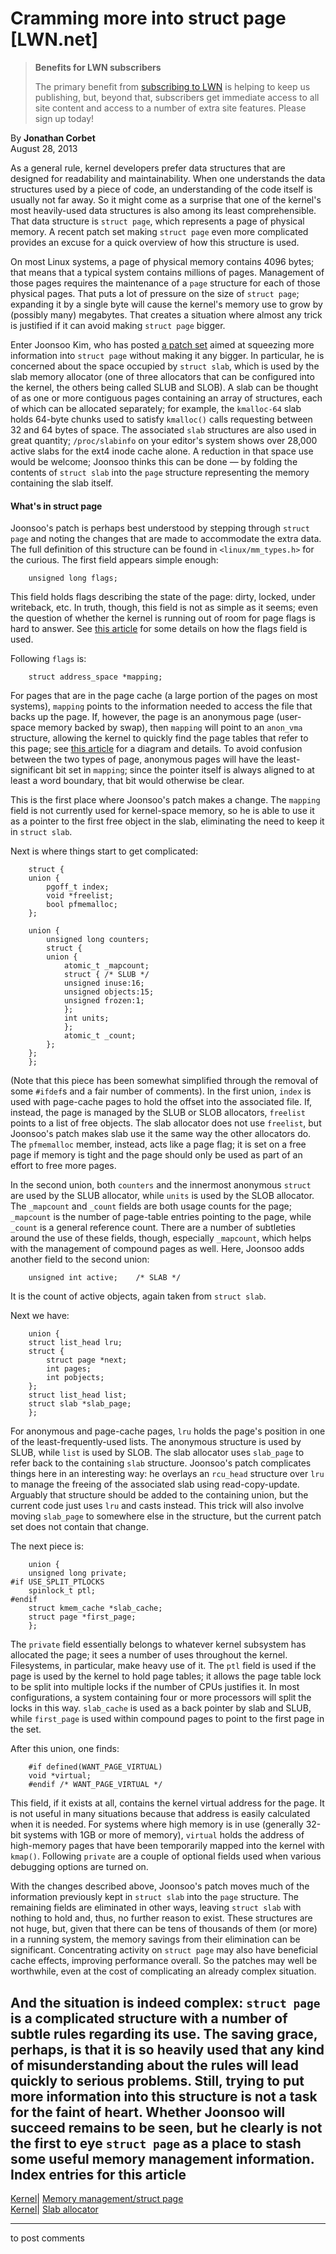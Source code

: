 # Cramming more into struct page [LWN.net]

> **Benefits for LWN subscribers**
> 
> The primary benefit from [subscribing to LWN](/Promo/nst-nag5/subscribe) is helping to keep us publishing, but, beyond that, subscribers get immediate access to all site content and access to a number of extra site features. Please sign up today! 

By **Jonathan Corbet**  
August 28, 2013 

As a general rule, kernel developers prefer data structures that are designed for readability and maintainability. When one understands the data structures used by a piece of code, an understanding of the code itself is usually not far away. So it might come as a surprise that one of the kernel's most heavily-used data structures is also among its least comprehensible. That data structure is `struct page`, which represents a page of physical memory. A recent patch set making `struct page` even more complicated provides an excuse for a quick overview of how this structure is used. 

On most Linux systems, a page of physical memory contains 4096 bytes; that means that a typical system contains millions of pages. Management of those pages requires the maintenance of a `page` structure for each of those physical pages. That puts a lot of pressure on the size of `struct page`; expanding it by a single byte will cause the kernel's memory use to grow by (possibly many) megabytes. That creates a situation where almost any trick is justified if it can avoid making `struct page` bigger. 

Enter Joonsoo Kim, who has posted [a patch set](/Articles/564381/) aimed at squeezing more information into `struct page` without making it any bigger. In particular, he is concerned about the space occupied by `struct slab`, which is used by the slab memory allocator (one of three allocators that can be configured into the kernel, the others being called SLUB and SLOB). A slab can be thought of as one or more contiguous pages containing an array of structures, each of which can be allocated separately; for example, the `kmalloc-64` slab holds 64-byte chunks used to satisfy `kmalloc()` calls requesting between 32 and 64 bytes of space. The associated `slab` structures are also used in great quantity; `/proc/slabinfo` on your editor's system shows over 28,000 active slabs for the ext4 inode cache alone. A reduction in that space use would be welcome; Joonsoo thinks this can be done — by folding the contents of `struct slab` into the `page` structure representing the memory containing the slab itself. 

#### What's in struct page

Joonsoo's patch is perhaps best understood by stepping through `struct page` and noting the changes that are made to accommodate the extra data. The full definition of this structure can be found in `<linux/mm_types.h>` for the curious. The first field appears simple enough: 
    
    
        unsigned long flags;
    

This field holds flags describing the state of the page: dirty, locked, under writeback, etc. In truth, though, this field is not as simple as it seems; even the question of whether the kernel is running out of room for page flags is hard to answer. See [this article](/Articles/335768/) for some details on how the flags field is used. 

Following `flags` is: 
    
    
        struct address_space *mapping;
    

For pages that are in the page cache (a large portion of the pages on most systems), `mapping` points to the information needed to access the file that backs up the page. If, however, the page is an anonymous page (user-space memory backed by swap), then `mapping` will point to an `anon_vma` structure, allowing the kernel to quickly find the page tables that refer to this page; see [this article](/Articles/75198/) for a diagram and details. To avoid confusion between the two types of page, anonymous pages will have the least-significant bit set in `mapping`; since the pointer itself is always aligned to at least a word boundary, that bit would otherwise be clear. 

This is the first place where Joonsoo's patch makes a change. The `mapping` field is not currently used for kernel-space memory, so he is able to use it as a pointer to the first free object in the slab, eliminating the need to keep it in `struct slab`. 

Next is where things start to get complicated: 
    
    
        struct {
    	union {
    	    pgoff_t index;
    	    void *freelist;
    	    bool pfmemalloc;
    	};
    
    	union {
    	    unsigned long counters;
    	    struct {
    		union {
    		    atomic_t _mapcount;
    		    struct { /* SLUB */
    			unsigned inuse:16;
    			unsigned objects:15;
    			unsigned frozen:1;
    		    };
    		    int units;
    	        };
    	    	atomic_t _count;
    	    };
    	};
        };
    

(Note that this piece has been somewhat simplified through the removal of some `#ifdef`s and a fair number of comments). In the first union, `index` is used with page-cache pages to hold the offset into the associated file. If, instead, the page is managed by the SLUB or SLOB allocators, `freelist` points to a list of free objects. The slab allocator does not use `freelist`, but Joonsoo's patch makes slab use it the same way the other allocators do. The `pfmemalloc` member, instead, acts like a page flag; it is set on a free page if memory is tight and the page should only be used as part of an effort to free more pages. 

In the second union, both `counters` and the innermost anonymous `struct` are used by the SLUB allocator, while `units` is used by the SLOB allocator. The `_mapcount` and `_count` fields are both usage counts for the page; `_mapcount` is the number of page-table entries pointing to the page, while `_count` is a general reference count. There are a number of subtleties around the use of these fields, though, especially `_mapcount`, which helps with the management of compound pages as well. Here, Joonsoo adds another field to the second union: 
    
    
        unsigned int active;	/* SLAB */
    

It is the count of active objects, again taken from `struct slab`. 

Next we have: 
    
    
        union {
    	struct list_head lru;
    	struct {
    	    struct page *next;
    	    int pages;
    	    int pobjects;
    	};
    	struct list_head list;
    	struct slab *slab_page; 
        };
    

For anonymous and page-cache pages, `lru` holds the page's position in one of the least-frequently-used lists. The anonymous structure is used by SLUB, while `list` is used by SLOB. The slab allocator uses `slab_page` to refer back to the containing `slab` structure. Joonsoo's patch complicates things here in an interesting way: he overlays an `rcu_head` structure over `lru` to manage the freeing of the associated slab using read-copy-update. Arguably that structure should be added to the containing union, but the current code just uses `lru` and casts instead. This trick will also involve moving `slab_page` to somewhere else in the structure, but the current patch set does not contain that change. 

The next piece is: 
    
    
        union {
    	unsigned long private;
    #if USE_SPLIT_PTLOCKS
    	spinlock_t ptl;
    #endif
    	struct kmem_cache *slab_cache;
    	struct page *first_page;
        };
    

The `private` field essentially belongs to whatever kernel subsystem has allocated the page; it sees a number of uses throughout the kernel. Filesystems, in particular, make heavy use of it. The `ptl` field is used if the page is used by the kernel to hold page tables; it allows the page table lock to be split into multiple locks if the number of CPUs justifies it. In most configurations, a system containing four or more processors will split the locks in this way. `slab_cache` is used as a back pointer by slab and SLUB, while `first_page` is used within compound pages to point to the first page in the set. 

After this union, one finds: 
    
    
        #if defined(WANT_PAGE_VIRTUAL)
    	void *virtual;
        #endif /* WANT_PAGE_VIRTUAL */
    

This field, if it exists at all, contains the kernel virtual address for the page. It is not useful in many situations because that address is easily calculated when it is needed. For systems where high memory is in use (generally 32-bit systems with 1GB or more of memory), `virtual` holds the address of high-memory pages that have been temporarily mapped into the kernel with `kmap()`. Following `private` are a couple of optional fields used when various debugging options are turned on. 

With the changes described above, Joonsoo's patch moves much of the information previously kept in `struct slab` into the `page` structure. The remaining fields are eliminated in other ways, leaving `struct slab` with nothing to hold and, thus, no further reason to exist. These structures are not huge, but, given that there can be tens of thousands of them (or more) in a running system, the memory savings from their elimination can be significant. Concentrating activity on `struct page` may also have beneficial cache effects, improving performance overall. So the patches may well be worthwhile, even at the cost of complicating an already complex situation. 

And the situation is indeed complex: `struct page` is a complicated structure with a number of subtle rules regarding its use. The saving grace, perhaps, is that it is so heavily used that any kind of misunderstanding about the rules will lead quickly to serious problems. Still, trying to put more information into this structure is not a task for the faint of heart. Whether Joonsoo will succeed remains to be seen, but he clearly is not the first to eye `struct page` as a place to stash some useful memory management information.  
Index entries for this article  
---  
[Kernel](/Kernel/Index)| [Memory management/struct page](/Kernel/Index#Memory_management-struct_page)  
[Kernel](/Kernel/Index)| [Slab allocator](/Kernel/Index#Slab_allocator)  
  


* * *

to post comments 
